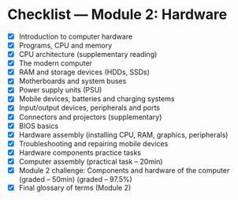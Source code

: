 # Checklist — Module 2: Hardware

- [x] Introduction to computer hardware
- [x] Programs, CPU and memory
- [x] CPU architecture (supplementary reading)
- [x] The modern computer
- [x] RAM and storage devices (HDDs, SSDs)
- [x] Motherboards and system buses
- [x] Power supply units (PSU)
- [x] Mobile devices, batteries and charging systems
- [x] Input/output devices, peripherals and ports
- [x] Connectors and projectors (supplementary)
- [x] BIOS basics
- [x] Hardware assembly (installing CPU, RAM, graphics, peripherals)
- [x] Troubleshooting and repairing mobile devices
- [x] Hardware components practice tasks
- [x] Computer assembly (practical task – 20min)
- [x] Module 2 challenge: Components and hardware of the computer (graded – 50min) (graded – 97.5%)
- [x] Final glossary of terms (Module 2)
